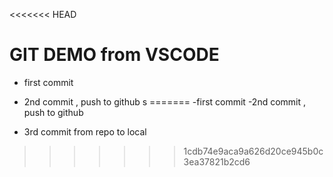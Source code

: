 <<<<<<< HEAD
# GIT DEMO from VSCODE

- first commit  
- 2nd commit , push to github   s
=======
-first commit
-2nd commit , push to github

- 3rd commit from repo to local
>>>>>>> 1cdb74e9aca9a626d20ce945b0c3ea37821b2cd6
